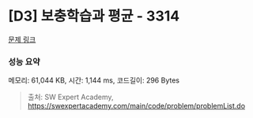 # [D3] 보충학습과 평균 - 3314 

[문제 링크](https://swexpertacademy.com/main/code/problem/problemDetail.do?contestProbId=AWBnA2jaxDsDFAWr) 

### 성능 요약

메모리: 61,044 KB, 시간: 1,144 ms, 코드길이: 296 Bytes



> 출처: SW Expert Academy, https://swexpertacademy.com/main/code/problem/problemList.do